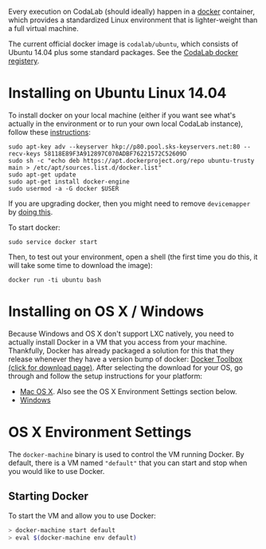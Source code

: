 Every execution on CodaLab (should ideally) happen in a
[docker](https://www.docker.com/) container, which provides a standardized
Linux environment that is lighter-weight than a full virtual machine.

The current official docker image is `codalab/ubuntu`, which consists of
Ubuntu 14.04 plus some standard packages.  See the [CodaLab docker
registery](https://registry.hub.docker.com/u/codalab/ubuntu/).

# Installing on Ubuntu Linux 14.04

To install docker on your local machine (either if you want see what's actually
in the environment or to run your own local CodaLab instance), follow these
[instructions](https://docs.docker.com/engine/installation/ubuntulinux/):

    sudo apt-key adv --keyserver hkp://p80.pool.sks-keyservers.net:80 --recv-keys 58118E89F3A912897C070ADBF76221572C52609D
    sudo sh -c "echo deb https://apt.dockerproject.org/repo ubuntu-trusty main > /etc/apt/sources.list.d/docker.list"
    sudo apt-get update
    sudo apt-get install docker-engine
    sudo usermod -a -G docker $USER

If you are upgrading docker, then you might need to remove `devicemapper` by [doing this](https://github.com/docker/docker/issues/14088).

To start docker:

    sudo service docker start

Then, to test out your environment, open a shell (the first time you do this,
it will take some time to download the image):

    docker run -ti ubuntu bash

# Installing on OS X / Windows

Because Windows and OS X don't support LXC natively, you need to actually install Docker in a VM that you access from your machine. Thankfully, Docker has already packaged a solution for this that they release whenever they have a version bump of docker: [Docker Toolbox (click for download page)](https://www.docker.com/docker-toolbox). After selecting the download for your OS, go through and follow the setup instructions for your platform:

* [Mac OS X](https://docs.docker.com/mac/). Also see the OS X Environment Settings section below.
* [Windows](https://docs.docker.com/windows/)

# OS X Environment Settings
The `docker-machine` binary is used to control the VM running Docker. By default, there is a VM named `"default"` that you can start and stop when you would like to use Docker.

## Starting Docker

To start the VM and allow you to use Docker:

```bash
> docker-machine start default
> eval $(docker-machine env default)
```